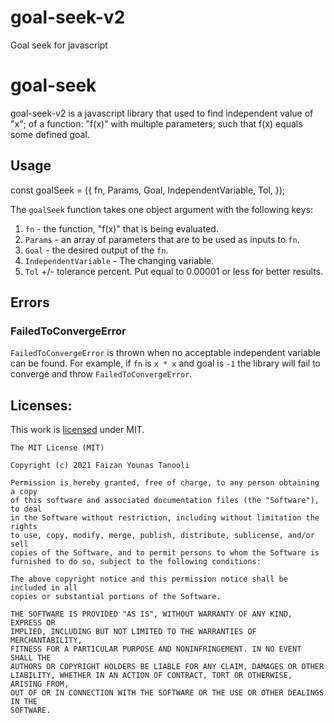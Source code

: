 # goal-seek-v2
Goal seek for javascript
# goal-seek

goal-seek-v2 is a javascript library that used to find independent value of  "x"; of a function: "f(x)" with multiple parameters; such that f(x) equals some defined goal.


## Usage

const goalSeek = ({
  fn,
  Params,
  Goal,
  IndependentVariable,
  Tol,
});


The `goalSeek` function takes one object argument with the following keys:

1. `fn` - the function, "f(x)" that is being evaluated.
2. `Params` - an array of parameters that are to be used as inputs to `fn`.
3. `Goal` - the desired output of the `fn`.
4. `IndependentVariable` - The changing variable. 
5. `Tol` +/- tolerance percent. Put equal to 0.00001 or less for better results.



## Errors


### FailedToConvergeError

`FailedToConvergeError` is thrown when no acceptable independent variable can be found. For example, if `fn` is `x * x` and goal is `-1` the library will fail to converge and throw `FailedToConvergeError`.


## Licenses:

This work is [licensed](LICENSE) under MIT.

```
The MIT License (MIT)

Copyright (c) 2021 Faizan Younas Tanooli

Permission is hereby granted, free of charge, to any person obtaining a copy
of this software and associated documentation files (the "Software"), to deal
in the Software without restriction, including without limitation the rights
to use, copy, modify, merge, publish, distribute, sublicense, and/or sell
copies of the Software, and to permit persons to whom the Software is
furnished to do so, subject to the following conditions:

The above copyright notice and this permission notice shall be included in all
copies or substantial portions of the Software.

THE SOFTWARE IS PROVIDED "AS IS", WITHOUT WARRANTY OF ANY KIND, EXPRESS OR
IMPLIED, INCLUDING BUT NOT LIMITED TO THE WARRANTIES OF MERCHANTABILITY,
FITNESS FOR A PARTICULAR PURPOSE AND NONINFRINGEMENT. IN NO EVENT SHALL THE
AUTHORS OR COPYRIGHT HOLDERS BE LIABLE FOR ANY CLAIM, DAMAGES OR OTHER
LIABILITY, WHETHER IN AN ACTION OF CONTRACT, TORT OR OTHERWISE, ARISING FROM,
OUT OF OR IN CONNECTION WITH THE SOFTWARE OR THE USE OR OTHER DEALINGS IN THE
SOFTWARE.
```
